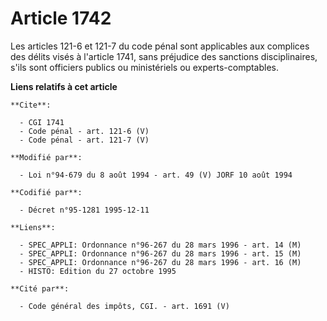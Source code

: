 # Article 1742

Les articles 121-6 et 121-7 du code pénal sont applicables aux complices des délits visés à l'article 1741, sans préjudice
des sanctions disciplinaires, s'ils sont officiers publics ou ministériels ou experts-comptables.

**Liens relatifs à cet article**

	**Cite**:

	  - CGI 1741
	  - Code pénal - art. 121-6 (V)
	  - Code pénal - art. 121-7 (V)

	**Modifié par**:

	  - Loi n°94-679 du 8 août 1994 - art. 49 (V) JORF 10 août 1994

	**Codifié par**:

	  - Décret n°95-1281 1995-12-11

	**Liens**:

	  - SPEC_APPLI: Ordonnance n°96-267 du 28 mars 1996 - art. 14 (M)
	  - SPEC_APPLI: Ordonnance n°96-267 du 28 mars 1996 - art. 15 (M)
	  - SPEC_APPLI: Ordonnance n°96-267 du 28 mars 1996 - art. 16 (M)
	  - HISTO: Edition du 27 octobre 1995

	**Cité par**:

	  - Code général des impôts, CGI. - art. 1691 (V)
